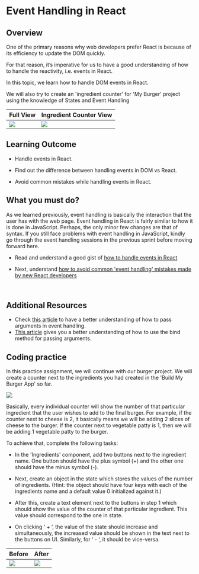 ﻿# Event Handling in React

## Overview

One of the primary reasons why web developers prefer React is because of its efficiency to update the DOM quickly.

 For that reason, it’s imperative for us to have a good understanding of how to handle the reactivity, i.e. events in React.

In this topic, we learn how to handle DOM events in React.

We will also try to create an 'ingredient counter' for 'My Burger' project using the knowledge of States and Event Handling

|Full View|Ingredient Counter View|
|---|---|
|![](https://github.com/greyatom-school/the-minerva-project/raw/master/FEWD/sprint_4/images/BMBT21.PNG)|![](https://github.com/greyatom-school/the-minerva-project/raw/master/FEWD/sprint_4/images/BMBT22.PNG)|


## Learning Outcome

 
-	Handle events in React.

-	Find out the difference between handling events in DOM vs React.

-	Avoid common mistakes while handling events in React.

## What you must do?

As we learned previously, event handling is basically the interaction that the user has with the web page. Event handling in React is fairly similar to how it is done in JavaScript. Perhaps, the only minor few changes are that of syntax. If you still face problems with event handling in JavaScript, kindly go through the event handling sessions in the previous sprint before moving forward here.

-	Read and understand a good gist of [how to handle events in React](https://reactjs.org/docs/handling-events.html) 

-	Next, understand [how to avoid common 'event handling' mistakes made by new React developers](https://upmostly.com/tutorials/react-onclick-event-handling-with-examples)

<br />

## Additional Resources

- Check [this article](https://www.freecodecamp.org/news/reactjs-pass-parameters-to-event-handlers-ca1f5c422b9/) to have a better understanding of how to pass arguments in event handling.
- [This article](https://hackernoon.com/passing-arguments-to-react-event-handlers-the-easy-way-3bf8e52f7705) gives you a better understanding of how to use the bind method for passing arguments.


## Coding practice

In this practice assignment, we will continue with our burger project. We will create a counter next to the ingredients you had created in the 'Build My Burger App' so far. 

![](https://github.com/greyatom-school/the-minerva-project/raw/master/FEWD/sprint_4/images/BMBT22.PNG)


Basically, every individual counter will show the number of that particular ingredient that the user wishes to add to the final burger. For example, if the counter next to cheese is 2, it basically means we will be adding 2 slices of cheese to the burger. If the counter next to vegetable patty is 1, then we will be adding 1 vegetable patty to the burger.

To achieve that, complete the following tasks:

-	In the 'Ingredients' component, add two buttons next to the ingredient name. One button should have the plus symbol (+) and the other one should have the minus symbol (-).


-	Next, create an object in the state which stores the values of the number of ingredients. (Hint: the object should have four keys with each of the ingredients name and a default value 0 initialized against it.)

-	After this, create a text element next to the buttons in step 1 which should show the value of the counter of that particular ingredient. This value should correspond to the one in state.

-	On clicking ‘ + ’, the value of the state should increase and simultaneously, the increased value should be shown in the text next to the buttons on UI. Similarly, for ‘ - ‘, it should be vice-versa.

|Before|After|
|---|---|
|![](https://github.com/greyatom-school/the-minerva-project/raw/master/FEWD/sprint_4/images/BMBT22.PNG)|![](https://github.com/greyatom-school/the-minerva-project/raw/master/FEWD/sprint_4/images/BMBT24.PNG)|